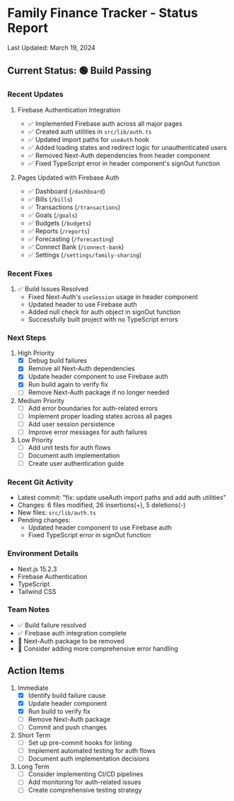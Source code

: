 # Family Finance Tracker - Status Report
Last Updated: March 19, 2024

## Current Status: 🟢 Build Passing

### Recent Updates
1. Firebase Authentication Integration
   - ✅ Implemented Firebase auth across all major pages
   - ✅ Created auth utilities in `src/lib/auth.ts`
   - ✅ Updated import paths for `useAuth` hook
   - ✅ Added loading states and redirect logic for unauthenticated users
   - ✅ Removed Next-Auth dependencies from header component
   - ✅ Fixed TypeScript error in header component's signOut function

2. Pages Updated with Firebase Auth
   - ✅ Dashboard (`/dashboard`)
   - ✅ Bills (`/bills`)
   - ✅ Transactions (`/transactions`)
   - ✅ Goals (`/goals`)
   - ✅ Budgets (`/budgets`)
   - ✅ Reports (`/reports`)
   - ✅ Forecasting (`/forecasting`)
   - ✅ Connect Bank (`/connect-bank`)
   - ✅ Settings (`/settings/family-sharing`)

### Recent Fixes
1. ✅ Build Issues Resolved
   - Fixed Next-Auth's `useSession` usage in header component
   - Updated header to use Firebase auth
   - Added null check for auth object in signOut function
   - Successfully built project with no TypeScript errors

### Next Steps
1. High Priority
   - [x] Debug build failures
   - [x] Remove all Next-Auth dependencies
   - [x] Update header component to use Firebase auth
   - [x] Run build again to verify fix
   - [ ] Remove Next-Auth package if no longer needed

2. Medium Priority
   - [ ] Add error boundaries for auth-related errors
   - [ ] Implement proper loading states across all pages
   - [ ] Add user session persistence
   - [ ] Improve error messages for auth failures

3. Low Priority
   - [ ] Add unit tests for auth flows
   - [ ] Document auth implementation
   - [ ] Create user authentication guide

### Recent Git Activity
- Latest commit: "fix: update useAuth import paths and add auth utilities"
- Changes: 6 files modified, 26 insertions(+), 5 deletions(-)
- New files: `src/lib/auth.ts`
- Pending changes: 
  - Updated header component to use Firebase auth
  - Fixed TypeScript error in signOut function

### Environment Details
- Next.js 15.2.3
- Firebase Authentication
- TypeScript
- Tailwind CSS

### Team Notes
- ✅ Build failure resolved
- ✅ Firebase auth integration complete
- 🔄 Next-Auth package to be removed
- 📝 Consider adding more comprehensive error handling

## Action Items
1. Immediate
   - [x] Identify build failure cause
   - [x] Update header component
   - [x] Run build to verify fix
   - [ ] Remove Next-Auth package
   - [ ] Commit and push changes

2. Short Term
   - [ ] Set up pre-commit hooks for linting
   - [ ] Implement automated testing for auth flows
   - [ ] Document auth implementation decisions

3. Long Term
   - [ ] Consider implementing CI/CD pipelines
   - [ ] Add monitoring for auth-related issues
   - [ ] Create comprehensive testing strategy 